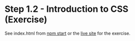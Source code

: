 # Step 1.2 - Introduction to CSS (Exercise)

See index.html from [npm start](http://localhost:8080/step1-02/exercise/) or the [live site](https://microsoft.github.io/frontend-bootcamp/step1-02/exercise/) for the exercise.